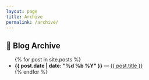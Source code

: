 ```yaml
---
layout: page
title: Archive
permalink: /archive/
---
```


## 📂 Blog Archive

<ul>
  {% for post in site.posts %}
    <li>
      <strong>{{ post.date | date: "%d %b %Y" }}</strong> —
      <a href="{{ post.url }}">{{ post.title }}</a>
    </li>
  {% endfor %}
</ul>
